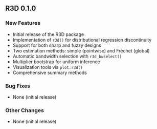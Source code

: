 ## R3D 0.1.0

### New Features

* Initial release of the R3D package
* Implementation of `r3d()` for distributional regression discontinuity
* Support for both sharp and fuzzy designs
* Two estimation methods: simple (pointwise) and Fréchet (global)
* Automatic bandwidth selection with `r3d_bwselect()`
* Multiplier bootstrap for uniform inference
* Visualization tools via `plot.r3d()`
* Comprehensive summary methods

### Bug Fixes
 
* None (initial release)

### Other Changes

* None (initial release)